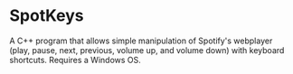 # SpotKeys
A C++ program that allows simple manipulation of Spotify's webplayer (play, pause, next, previous, volume up, and volume down) with keyboard shortcuts.  Requires a Windows OS.
